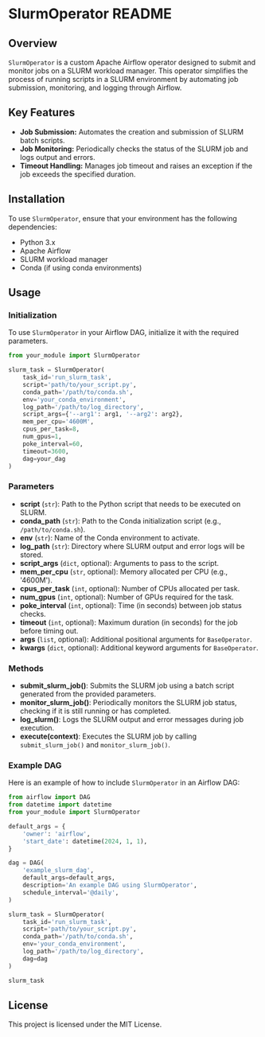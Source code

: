 
# SlurmOperator README

## Overview
`SlurmOperator` is a custom Apache Airflow operator designed to submit and monitor jobs on a SLURM workload manager. This operator simplifies the process of running scripts in a SLURM environment by automating job submission, monitoring, and logging through Airflow.

## Key Features
- **Job Submission:** Automates the creation and submission of SLURM batch scripts.
- **Job Monitoring:** Periodically checks the status of the SLURM job and logs output and errors.
- **Timeout Handling:** Manages job timeout and raises an exception if the job exceeds the specified duration.

## Installation
To use `SlurmOperator`, ensure that your environment has the following dependencies:
- Python 3.x
- Apache Airflow
- SLURM workload manager
- Conda (if using conda environments)

## Usage

### Initialization
To use `SlurmOperator` in your Airflow DAG, initialize it with the required parameters.

```python
from your_module import SlurmOperator

slurm_task = SlurmOperator(
    task_id='run_slurm_task',
    script='path/to/your_script.py',
    conda_path='/path/to/conda.sh',
    env='your_conda_environment',
    log_path='/path/to/log_directory',
    script_args={'--arg1': arg1, '--arg2': arg2},
    mem_per_cpu='4600M',
    cpus_per_task=8,
    num_gpus=1,
    poke_interval=60,
    timeout=3600,
    dag=your_dag
)
```

### Parameters

- **script** (`str`): Path to the Python script that needs to be executed on SLURM.
- **conda_path** (`str`): Path to the Conda initialization script (e.g., `/path/to/conda.sh`).
- **env** (`str`): Name of the Conda environment to activate.
- **log_path** (`str`): Directory where SLURM output and error logs will be stored.
- **script_args** (`dict`, optional): Arguments to pass to the script.
- **mem_per_cpu** (`str`, optional): Memory allocated per CPU (e.g., '4600M').
- **cpus_per_task** (`int`, optional): Number of CPUs allocated per task.
- **num_gpus** (`int`, optional): Number of GPUs required for the task.
- **poke_interval** (`int`, optional): Time (in seconds) between job status checks.
- **timeout** (`int`, optional): Maximum duration (in seconds) for the job before timing out.
- **args** (`list`, optional): Additional positional arguments for `BaseOperator`.
- **kwargs** (`dict`, optional): Additional keyword arguments for `BaseOperator`.

### Methods

- **submit_slurm_job()**: Submits the SLURM job using a batch script generated from the provided parameters.
- **monitor_slurm_job()**: Periodically monitors the SLURM job status, checking if it is still running or has completed.
- **log_slurm()**: Logs the SLURM output and error messages during job execution.
- **execute(context)**: Executes the SLURM job by calling `submit_slurm_job()` and `monitor_slurm_job()`.

### Example DAG
Here is an example of how to include `SlurmOperator` in an Airflow DAG:

```python
from airflow import DAG
from datetime import datetime
from your_module import SlurmOperator

default_args = {
    'owner': 'airflow',
    'start_date': datetime(2024, 1, 1),
}

dag = DAG(
    'example_slurm_dag',
    default_args=default_args,
    description='An example DAG using SlurmOperator',
    schedule_interval='@daily',
)

slurm_task = SlurmOperator(
    task_id='run_slurm_task',
    script='path/to/your_script.py',
    conda_path='/path/to/conda.sh',
    env='your_conda_environment',
    log_path='/path/to/log_directory',
    dag=dag
)

slurm_task
```

## License
This project is licensed under the MIT License.
